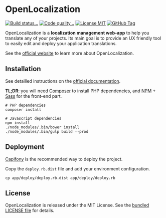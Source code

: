# OpenLocalization

[![Build status...](https://img.shields.io/travis/openl10n/openl10n.svg?style=flat)](http://travis-ci.org/openl10n/openl10n)
[![Code quality...](https://img.shields.io/scrutinizer/g/openl10n/openl10n.svg?style=flat)](https://scrutinizer-ci.com/g/openl10n/openl10n/)
[![License MIT](https://img.shields.io/packagist/l/openl10n/openl10n.svg?style=flat)](https://github.com/openl10n/openl10n/blob/master/LICENSE)
[![GitHub Tag](http://img.shields.io/github/tag/openl10n/openl10n.svg?style=flat)](https://github.com/openl10n/openl10n/releases)

OpenLocalization is a **localization management web-app** to help you translate
any of your projects. Its main goal is to provide an UX friendly tool to easily
edit and deploy your application translations.

See the [official website](http://openl10n.io/) to learn more about OpenLocalization.

## Installation

See detailled instructions on the [official documentation](http://docs.openl10n.io/page/getting-started/installation.html).

**TL;DR**: you will need [Composer](https://getcomposer.org/doc/00-intro.md#installation-nix)
to install PHP dependencies, and [NPM](https://www.npmjs.org/) + [Sass](http://sass-lang.com/install)
for the front-end part.

    # PHP dependencies
    composer install

    # Javascript dependencies
    npm install
    ./node_modules/.bin/bower install
    ./node_modules/.bin/gulp build --prod

## Deployment

[Capifony](http://capifony.org/) is the recommended way to deploy the project.

Copy the `deploy.rb.dist` file and add your environment configuration.

    cp app/deploy/deploy.rb.dist app/deploy/deploy.rb

## License

OpenLocalization is released under the MIT License. See the [bundled LICENSE file](LICENSE)
for details.
